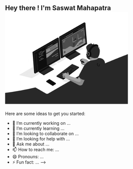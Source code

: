 ## Hey there ! I'm Saswat Mahapatra <img src="https://github.com/itsretroboi/itsretroboi/blob/master/images/monophy.gif" width="400px">


Here are some ideas to get you started:

- 🔭 I’m currently working on ...
- 🌱 I’m currently learning ...
- 👯 I’m looking to collaborate on ...
- 🤔 I’m looking for help with ...
- 💬 Ask me about ...
- 📫 How to reach me: ...
- 😄 Pronouns: ...
- ⚡ Fun fact: ...
-->
